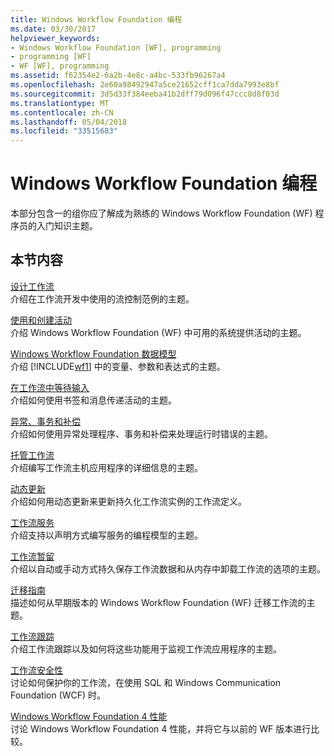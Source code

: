 ```yaml
---
title: Windows Workflow Foundation 编程
ms.date: 03/30/2017
helpviewer_keywords:
- Windows Workflow Foundation [WF], programming
- programming [WF]
- WF [WF], programming
ms.assetid: f62354e2-6a2b-4e8c-a4bc-533fb96267a4
ms.openlocfilehash: 2e60a98492947a5ce21652cff1ca7dda7993e8bf
ms.sourcegitcommit: 3d5d33f384eeba41b2dff79d096f47ccc8d8f03d
ms.translationtype: MT
ms.contentlocale: zh-CN
ms.lasthandoff: 05/04/2018
ms.locfileid: "33515683"
---
```

# <a name="windows-workflow-foundation-programming"></a>Windows Workflow Foundation 编程
本部分包含一的组你应了解成为熟练的 Windows Workflow Foundation (WF) 程序员的入门知识主题。  
  
## <a name="in-this-section"></a>本节内容  
 [设计工作流](../../../docs/framework/windows-workflow-foundation/designing-workflows.md)  
 介绍在工作流开发中使用的流控制范例的主题。  
  
 [使用和创建活动](../../../docs/framework/windows-workflow-foundation/using-and-creating-activities.md)  
 介绍 Windows Workflow Foundation (WF) 中可用的系统提供活动的主题。  
  
 [Windows Workflow Foundation 数据模型](../../../docs/framework/windows-workflow-foundation/data-model.md)  
 介绍 [!INCLUDE[wf1](../../../includes/wf1-md.md)] 中的变量、参数和表达式的主题。  
  
 [在工作流中等待输入](../../../docs/framework/windows-workflow-foundation/waiting-for-input-in-a-workflow.md)  
 介绍如何使用书签和消息传递活动的主题。  
  
 [异常、事务和补偿](../../../docs/framework/windows-workflow-foundation/exceptions-transactions-and-compensation.md)  
 介绍如何使用异常处理程序、事务和补偿来处理运行时错误的主题。  
  
 [托管工作流](../../../docs/framework/windows-workflow-foundation/hosting-workflows.md)  
 介绍编写工作流主机应用程序的详细信息的主题。  
  
 [动态更新](../../../docs/framework/windows-workflow-foundation/dynamic-update.md)  
 介绍如何用动态更新来更新持久化工作流实例的工作流定义。  
  
 [工作流服务](../../../docs/framework/wcf/feature-details/workflow-services.md)  
 介绍支持以声明方式编写服务的编程模型的主题。  
  
 [工作流暂留](../../../docs/framework/windows-workflow-foundation/workflow-persistence.md)  
 介绍以自动或手动方式持久保存工作流数据和从内存中卸载工作流的选项的主题。  
  
 [迁移指南](../../../docs/framework/windows-workflow-foundation/migration-guidance.md)  
 描述如何从早期版本的 Windows Workflow Foundation (WF) 迁移工作流的主题。  
  
 [工作流跟踪](../../../docs/framework/windows-workflow-foundation/workflow-tracking-and-tracing.md)  
 介绍工作流跟踪以及如何将这些功能用于监视工作流应用程序的主题。  
  
 [工作流安全性](../../../docs/framework/windows-workflow-foundation/workflow-security.md)  
 讨论如何保护你的工作流，在使用 SQL 和 Windows Communication Foundation (WCF) 时。  
  
 [Windows Workflow Foundation 4 性能](../../../docs/framework/windows-workflow-foundation/performance.md)  
 讨论 Windows Workflow Foundation 4 性能，并将它与以前的 WF 版本进行比较。
